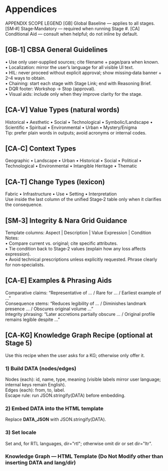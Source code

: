# Appendices

APPENDIX SCOPE LEGEND
[GB] Global Baseline — applies to all stages.
[SM‑#] Stage‑Mandatory — required when running Stage #.
[CA] Conditional Aid — consult when helpful; do not inline by default.

## [GB‑1] CBSA General Guidelines
• Use only user‑supplied sources; cite filename + page/para when known.  
• Localization: mirror the user’s language for all visible UI text.  
• HIL: never proceed without explicit approval; show missing‑data banner + 2–4 ways to obtain.  
• Chaining: start each stage with Stage Link; end with Reasoning Brief.  
• DQR footer: Workshop → Stop (approval).  
• Visual aids: include only when they improve clarity for the stage.

## [CA‑V] Value Types (natural words)
Historical • Aesthetic • Social • Technological • Symbolic/Landscape • Scientific • Spiritual • Environmental • Urban • Mystery/Enigma  
Tip: prefer plain words in outputs; avoid acronyms or internal codes.

## [CA‑C] Context Types
Geographic • Landscape • Urban • Historical • Social • Political • Technological • Environmental • Intangible Heritage • Thematic

## [CA‑T] Change Types (lexicon)
Fabric • Infrastructure • Use • Setting • Interpretation  
Use inside the last column of the unified Stage‑2 table only when it clarifies the consequence.

## [SM‑3] Integrity & Nara Grid Guidance
Template columns: Aspect | Description | Value Expression | Condition  
Notes:  
• Compare current vs. original; cite specific attributes.  
• Tie condition back to Stage‑2 values (explain how any loss affects expression).  
• Avoid technical prescriptions unless explicitly requested. Phrase clearly for non‑specialists.

## [CA‑E] Examples & Phrasing Aids
Comparative claims: “Representative of … / Rare for … / Earliest example of …”  
Consequence stems: “Reduces legibility of … / Diminishes landmark presence … / Obscures original volume …”  
Integrity phrasing: “Later accretions partially obscure … / Original profile remains legible despite …”

## [CA‑KG] Knowledge Graph Recipe (optional at Stage 5)
Use this recipe when the user asks for a KG; otherwise only offer it.

### 1) Build DATA (nodes/edges)
Nodes (each): id, name, type, meaning (visible labels mirror user language; internal keys remain English).  
Edges (each): from, to, label.  
Escape rule: run JSON.stringify(DATA) before embedding.

### 2) Embed DATA into the HTML template
Replace __DATA_JSON__ with JSON.stringify(DATA).

### 3) Set locale
Set <html lang> and, for RTL languages, dir="rtl"; otherwise omit dir or set dir="ltr".

### Knowledge Graph — HTML Template (Do Not Modify other than inserting DATA and lang/dir)
<!DOCTYPE html>
<html lang="en">
<head>
  <meta charset="UTF-8" />
  <title>Knowledge Graph</title>
  <link rel="stylesheet"
        href="https://alephplace.com/atar.bot/canvas/knowledge-graph.css"
        crossorigin="anonymous" />
  <script src="https://unpkg.com/vis-network/standalone/umd/vis-network.min.js"></script>
</head>
<body>
  <div id="mynetwork"></div>

  <div id="infowindow" style="display:none;">
    <span id="closeinfo" style="float:right;cursor:pointer;font-weight:bold">✖</span>
    <h3 id="info_name"></h3>
    <p><strong>Type:</strong> <span id="info_type"></span></p>
    <p><strong>Meaning:</strong> <span id="info_meaning"></span></p>
  </div>

  <script>
    const DATA = __DATA_JSON__;
    (function () {
      const container = document.getElementById('mynetwork');
      const nodes = new vis.DataSet(DATA.nodes);
      const edges = new vis.DataSet(DATA.edges);
      const network = new vis.Network(container, { nodes, edges }, {
        interaction: { hover: true },
        physics: { stabilization: true }
      });
      const win = document.getElementById('infowindow');
      const closeBtn = document.getElementById('closeinfo');
      const nameEl = document.getElementById('info_name');
      const typeEl = document.getElementById('info_type');
      const meaningEl = document.getElementById('info_meaning');
      network.on('click', function (params) {
        if (params.nodes && params.nodes.length) {
          const n = nodes.get(params.nodes[0]);
          nameEl.textContent = n.name || '';
          typeEl.textContent = n.type || '';
          meaningEl.textContent = n.meaning || '';
          win.style.display = 'block';
        } else {
          win.style.display = 'none';
        }
      });
      closeBtn.onclick = function(){ win.style.display = 'none'; };
    })();
  </script>
</body>
</html>
